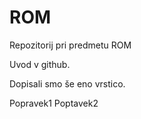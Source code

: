 # ROM
Repozitorij pri predmetu ROM

Uvod v github.

Dopisali smo še eno vrstico.

Popravek1
Poptavek2
